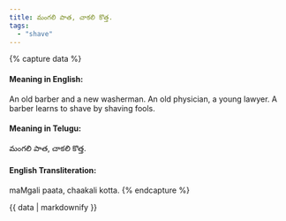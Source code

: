 ```yaml
---
title: మంగలి పాత, చాకలి కొత్త.
tags:
  - "shave"
---
```


{% capture data %}
#### Meaning in English:
An old barber and a new washerman.
An old physician, a young lawyer.
A barber learns to shave by shaving fools.

#### Meaning in Telugu:
మంగలి పాత, చాకలి కొత్త.

#### English Transliteration:
maMgali paata, chaakali kotta.
{% endcapture %}

<div class="notice">{{ data | markdownify }}</div>

